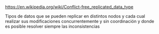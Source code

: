 https://en.wikipedia.org/wiki/Conflict-free_replicated_data_type

Tipos de datos que se pueden replicar en distintos nodos y cada cual realizar sus modificaciones concurrentemente y sin coordinación y donde es posible resolver siempre las inconsistencias
